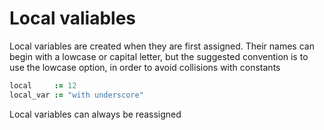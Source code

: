 # Local valiables

Local variables are created when they are first assigned. Their names can begin with a lowcase or capital letter,
but the suggested convention is to use the lowcase option, in order to avoid collisions with constants

```CoffeeScript
local     := 12
local_var := "with underscore"
```

Local variables can always be reassigned
